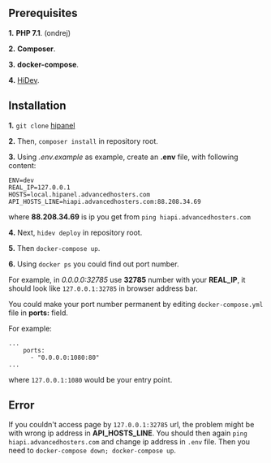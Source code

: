 ## Prerequisites

__1.__ __PHP 7.1__. (ondrej)

__2.__ __Composer__.

__3.__ __docker-compose__.

__4.__ [HiDev](https://github.com/hiqdev/hidev).

## Installation

__1.__ `git clone` [hipanel](https://git.hiqdev.com/advancedhosters/hipanel.advancedhosters.com)

__2.__ Then, `composer install` in repository root.

__3.__ Using _.env.example_ as example, create an __.env__ file, with following content:

```
ENV=dev
REAL_IP=127.0.0.1
HOSTS=local.hipanel.advancedhosters.com
API_HOSTS_LINE=hiapi.advancedhosters.com:88.208.34.69

```
where __88.208.34.69__ is ip you get from `ping hiapi.advancedhosters.com`

__4.__ Next, `hidev deploy` in repository root.

__5.__ Then `docker-compose up`.

__6.__ Using `docker ps` you could find out port number.

For example, in _0.0.0.0:32785_ use __32785__ number with your __REAL_IP__, it should look like `127.0.0.1:32785` in browser address bar.

You could make your port number permanent by editing `docker-compose.yml` file in __ports:__ field.

For example:

```
...
    ports:
      - "0.0.0.0:1080:80"
...
```

where `127.0.0.1:1080` would be your entry point.

## Error

If you couldn't access page by `127.0.0.1:32785` url, the problem might be with wrong ip address in __API_HOSTS_LINE__. You should then again `ping hiapi.advancedhosters.com` and change ip address in `.env` file. Then you need to `docker-compose down; docker-compose up`.
